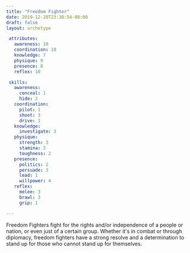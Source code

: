 ```yaml
---
title: "Freedom Fighter"
date: 2019-12-20T23:38:54-08:00
draft: false
layout: archetype 

 attributes:
   awareness: 10
   coordination: 10
   knowledge: 7
   physique: 9
   presence: 8
   reflex: 10

 skills:
   awareness:
     conceal: 1
     hide: 2
   coordination:
     pilot: 1
     shoot: 3
     drive: 1
   knowledge:
     investigate: 3
   physique:
     strength: 3
     stamina: 3
     toughness: 2
   presence:
     politics: 2
     persuade: 3
     lead: 1
     willpower: 4
   reflex:
     melee: 3
     brawl: 3
     grip: 1

---
```

Freedom Fighters fight for the rights and/or independence of a people or nation, or even just of a certain group. Whether it's in combat or through diplomacy, freedom fighters have a strong resolve and a determination to stand up for those who cannot stand up for themselves. 
